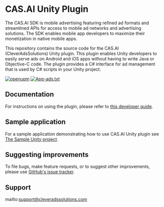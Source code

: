 # CAS.AI Unity Plugin
The CAS.AI SDK is mobile advertising featuring refined ad formats and streamlined APIs for access to mobile ad networks and advertising solutions. The SDK enables mobile app developers to maximize their monetization in native mobile apps.

This repository contains the source code for the CAS.AI (CleverAdsSolutions) Unity plugin. This plugin enables Unity developers to easily serve ads on Android and iOS apps without having to write Java or Objective-C code. The plugin provides a C# interface for ad management that is used by C# scripts in your Unity project.

[![openupm](https://img.shields.io/npm/v/com.cleversolutions.ads.unity?label=openupm&registry_uri=https://package.openupm.com)](https://openupm.com/packages/com.cleversolutions.ads.unity/)
[![App-ads.txt](https://img.shields.io/endpoint?url=https://raw.githubusercontent.com/cleveradssolutions/App-ads.txt/master/Shield.json)](https://github.com/cleveradssolutions/App-ads.txt)

## Documentation
For instructions on using the plugin, please refer to [this developer guide](https://github.com/cleveradssolutions/CAS-Unity/wiki).

## Sample application
For a sample application demonstrating how to use CAS.AI Unity plugin see [The Sample Unity project](https://github.com/cleveradssolutions/CAS-Unity-Sample).

## Suggesting improvements
To file bugs, make feature requests, or to suggest other improvements, please use [GitHub's issue tracker](https://github.com/cleveradssolutions/CAS-Unity/issues).

## Support
mailto:support@cleveradssolutions.com